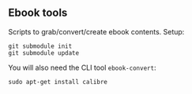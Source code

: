 ## Ebook tools

Scripts to grab/convert/create ebook contents. Setup:

    git submodule init
    git submodule update

You will also need the CLI tool `ebook-convert`:

    sudo apt-get install calibre

